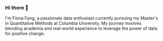 ### Hi there 👋 

I'm Fiona Fang, a passionate data enthusiast currently pursuing my Master's in Quantitative Methods at Columbia University. My journey involves blending academia and real-world experience to leverage the power of data for positive change.
